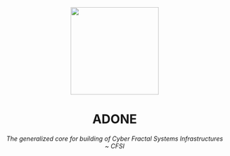 <div align="center">
  <a href="https://adone.io"><img src="https://adone.io/wp-content/uploads/sites/3/2020/01/logo.svg" width="200px"></a>
  <h1>ADONE</h1>
  <p><i>The generalized core for building of Cyber Fractal Systems Infrastructures ~ CFSI</i></p>
</div>
